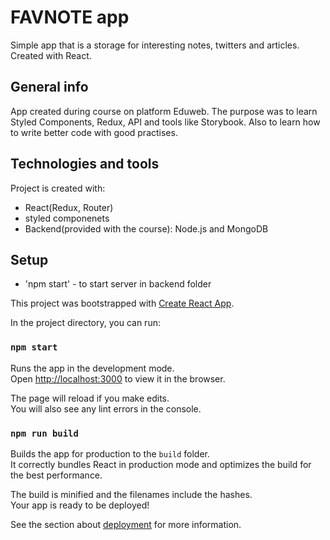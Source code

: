 # FAVNOTE app 
Simple app that is a storage for interesting notes, twitters and articles. 
Created with React.

## General info

App created during course on platform Eduweb. The purpose was to learn Styled Components, Redux, API 
and tools like Storybook. Also to learn how to write better code with good practises.

## Technologies and tools

Project is created with:
* React(Redux, Router)
* styled componenets
* Backend(provided with the course): Node.js and MongoDB

## Setup

* 'npm start' - to start server in backend folder

This project was bootstrapped with [Create React App](https://github.com/facebook/create-react-app).

In the project directory, you can run:

### `npm start`

Runs the app in the development mode.<br />
Open [http://localhost:3000](http://localhost:3000) to view it in the browser.

The page will reload if you make edits.<br />
You will also see any lint errors in the console.

### `npm run build`

Builds the app for production to the `build` folder.<br />
It correctly bundles React in production mode and optimizes the build for the best performance.

The build is minified and the filenames include the hashes.<br />
Your app is ready to be deployed!

See the section about [deployment](https://facebook.github.io/create-react-app/docs/deployment) for more information.






